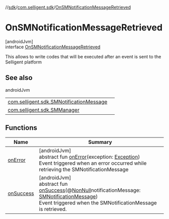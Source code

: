 //[sdk](../../../index.md)/[com.selligent.sdk](../index.md)/[OnSMNotificationMessageRetrieved](index.md)

# OnSMNotificationMessageRetrieved

[androidJvm]\
interface [OnSMNotificationMessageRetrieved](index.md)

This allows to write codes that will be executed after an event is sent to the Selligent platform

## See also

androidJvm

| | |
|---|---|
| [com.selligent.sdk.SMNotificationMessage](../-s-m-notification-message/index.md) |  |
| [com.selligent.sdk.SMManager](../-s-m-manager/retrieve-notification-message.md) |  |

## Functions

| Name | Summary |
|---|---|
| [onError](on-error.md) | [androidJvm]<br>abstract fun [onError](on-error.md)(exception: [Exception](https://developer.android.com/reference/kotlin/java/lang/Exception.html))<br>Event triggered when an error occurred while retrieving the SMNotificationMessage |
| [onSuccess](on-success.md) | [androidJvm]<br>abstract fun [onSuccess](on-success.md)(@[NonNull](https://developer.android.com/reference/kotlin/androidx/annotation/NonNull.html)notificationMessage: [SMNotificationMessage](../-s-m-notification-message/index.md))<br>Event triggered when the SMNotificationMessage is retrieved. |
